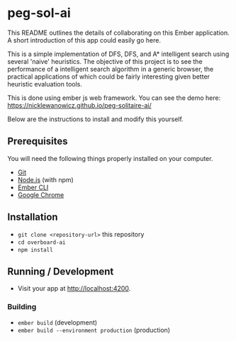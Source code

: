 # peg-sol-ai

This README outlines the details of collaborating on this Ember application.
A short introduction of this app could easily go here.

This is a simple implementation of DFS, DFS, and A* intelligent search using several 'naive' heuristics. The objective of this project is to see the performance of a intelligent search algorithm in a generic browser, the practical applications of which could be fairly interesting given better heuristic evaluation tools.

This is done using ember js web framework. You can see the demo here: https://nicklewanowicz.github.io/peg-solitaire-ai/

Below are the instructions to install and modify this yourself. 

## Prerequisites

You will need the following things properly installed on your computer.

* [Git](https://git-scm.com/)
* [Node.js](https://nodejs.org/) (with npm)
* [Ember CLI](https://ember-cli.com/)
* [Google Chrome](https://google.com/chrome/)

## Installation

* `git clone <repository-url>` this repository
* `cd overboard-ai`
* `npm install`

## Running / Development

* Visit your app at [http://localhost:4200](http://localhost:4200).

### Building

* `ember build` (development)
* `ember build --environment production` (production)
